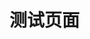 # 测试页面
<style lang="scss">
.el-calendar .el-calendar-table {
  display: table !important;
}
</style> 

<el-calendar v-model="value"></el-calendar>

<script>
  export default {
    data() {
      return {
        value: new Date()
      }
    }
  }
</script>